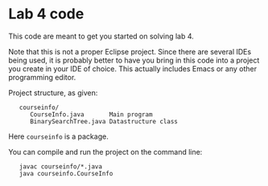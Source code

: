 # Lab 4 code

This code are meant to get you started on solving lab 4.

Note that this is not a proper Eclipse project. Since there are several IDEs being used, 
it is probably better to have you bring in this code into a project you create in your
IDE of choice. This actually includes Emacs or any other programming editor.

Project structure, as given:
```
   courseinfo/
      CourseInfo.java		Main program
      BinarySearchTree.java	Datastructure class
```
Here `courseinfo` is a package.

You can compile and run the project on the command line:
```
   javac courseinfo/*.java
   java courseinfo.CourseInfo
```
